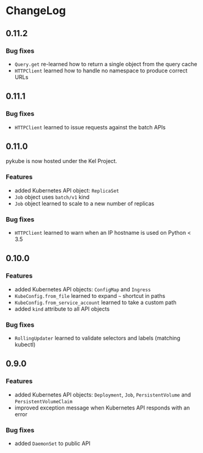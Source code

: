 # ChangeLog

## 0.11.2

### Bug fixes

* `Query.get` re-learned how to return a single object from the query cache
* `HTTPClient` learned how to handle no namespace to produce correct URLs

## 0.11.1

### Bug fixes

* `HTTPClient` learned to issue requests against the batch APIs

## 0.11.0

pykube is now hosted under the Kel Project.

### Features

* added Kubernetes API object: `ReplicaSet`
* `Job` object uses `batch/v1` kind
* `Job` object learned to scale to a new number of replicas

### Bug fixes

* `HTTPClient` learned to warn when an IP hostname is used on Python < 3.5

## 0.10.0

### Features

* added Kubernetes API objects: `ConfigMap` and `Ingress`
* `KubeConfig.from_file` learned to expand `~` shortcut in paths
* `KubeConfig.from_service_account` learned to take a custom path
* added `kind` attribute to all API objects

### Bug fixes

* `RollingUpdater` learned to validate selectors and labels (matching kubectl)

## 0.9.0

### Features

* added Kubernetes API objects: `Deployment`, `Job`, `PersistentVolume` and `PersistentVolumeClaim`
* improved exception message when Kubernetes API responds with an error

### Bug fixes

* added `DaemonSet` to public API
